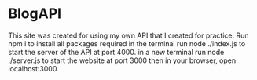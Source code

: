 # BlogAPI
This site was created for using my own API that I created for practice.
Run npm i to install all packages required
in the terminal run node ./index.js to start the server of the API at port 4000.
in a new terminal run node ./server.js to start the website at port 3000 then in your browser, open localhost:3000
